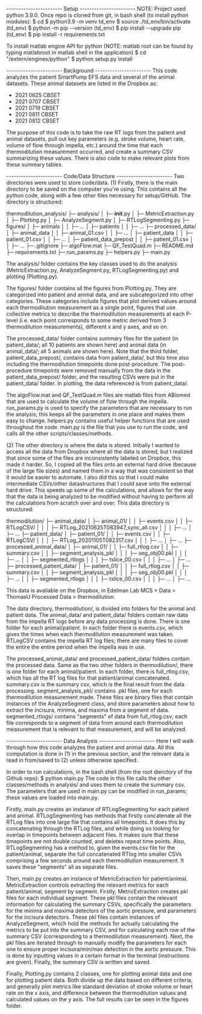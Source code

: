 ----------------------- Setup -----------------------
NOTE: Project used python 3.9.0.
Once repo is cloned from git, in bash shell (to install python modules):
$ cd <project directory>
$ python3.9 -m venv td_env
$ source ./td_env/bin/activate
(td_env) $ python -m pip --version
(td_env) $ pip install --upgrade pip
(td_env) $ pip install -r requirements.txt

To install matlab engine API for python (NOTE: matlab root can be found by 
typing matlabroot in matlab shell in the application)
$ cd "<matlab root>/extern/engines/python"
$ python setup.py install

----------------------- Background -----------------------
This code analyzes the patient SmartPump EFS data and several of the animal datasets. These animal datasets are listed in the Dropbox as:
- 2021 0625 CBSET
- 2021 0707 CBSET
- 2021 0719 CBSET
- 2021 0811 CBSET
- 2021 0812 CBSET

The purpose of this code is to take the raw RT logs from the patient and animal datasets, pull out key parameters (e.g. stroke volume, heart rate, volume of flow through impella, etc.) around the time that each thermodilution measurement occurred, and create a summary CSV summarizing these values. There is also code to make relevant plots from these summary tables.

----------------------- Code/Data Structure -----------------------
Two directories were used to store code/data. 
(1) Firstly, there is the main directory to be saved on the computer you're using. This contains all the python code, along with a few other files necessary for setup/GitHub. The directory is structured:

thermodilution_analysis/
├─ analysis/
│  ├─ __init__.py
│  ├─ MetricExtraction.py
│  ├─ Plotting.py
│  ├─ AnalyzeSegment.py
│  ├─ RTLogSegmenting.py
├─ figures/
│  ├─ animals
│  │  ├─ ...
│  ├─ patients
│  │  ├─ ...
├─ processed_data/
│  ├─ animal_data
│  │  ├─ animal_01.csv
│  │  ├─ ...
│  ├─ patient_data
│  │  ├─ patient_01.csv
│  │  ├─ ...
│  ├─ patient_data_prepost
│  │  ├─ patient_01.csv
│  │  ├─ ...
├─ .gitignore
├─ algoFlow.mat
├─ QF_TestQuad.m
├─ README.md
├─ requirements.txt
├─ run_params.py
├─ helpers.py
├─ main.py

The analysis/ folder contains the key classes used to do the analysis (MetricExtraction.py, AnalyzeSegment.py, RTLogSegmenting.py) and plotting (Plotting.py). 

The figures/ folder contains all the figures from Plotting.py. They are categorized into patient and animal data, and are subcategorized into other categories. These categories include figures that plot derived values around each thermodilution measurement as a single point, figures that use collective metrics to describe the thermodilution measurements at each P-level (i.e. each point corresponds to some metric derived from 3 thermodilution measurements), different x and y axes, and so on.

The processed_data/ folder contains summary files for the patient (in patient_data/; all 10 patients are shown here) and animal data (in animal_data/; all 5 animals are shown here). Note that the third folder, patient_data_prepost/, contains data from patient_data/, but this time also including the thermodilution timepoints done post-procedure. The post-procedure timepoints were removed manually from the data in the patient_data_prepost/ folder, and the resulting CSVs were put in the patient_data/ folder. In plotting, the data referenced is from patient_data/.

The algoFlow.mat and QF_TestQuad.m files are matlab files from ABiomed that are used to calculate the volume of flow through the impella. run_params.py is used to specify the parameters that are necessary to run the analysis; this keeps all the parameters in one place and makes them easy to change. helpers.py contains useful helper functions that are used throughout the code. main.py is the file that you use to run the code, and calls all the other scripts/classes/methods.

(2) The other directory is where the data is stored. Initially I wanted to access all the data from Dropbox where all the data is stored, but I realized that since some of the files are inconsistently labeled on Dropbox, this made it harder. So, I copied all the files onto an external hard drive (because of the large file sizes) and named them in a way that was consistent so that it would be easier to automate. I also did this so that I could make intermediate CSVs/other datastructures that I could save onto the external hard drive. This speeds up some of the calculations, and allows for the way that the data is being analyzed to be modified without having to perform all the calculations from scratch over and over. This data directory is structured:

thermodilution/
├─ animal_data/
│  ├─ animal_01/
│  │  ├─ events.csv
│  │  ├─ RTLogCSV/
│  │  │  ├─ RTLog_20210625T083947_sync_all.csv
│  │  │  ├─ ...
│  ├─ ...
├─ patient_data/
│  ├─ patient_01/
│  │  ├─ events.csv
│  │  ├─ RTLogCSV/
│  │  │  ├─ RTLog_20201105T082317.csv
│  │  │  ├─ ...
│  ├─ ...
├─ processed_animal_data/
│  ├─ animal_01/
│  │  ├─ full_rtlog.csv
│  │  ├─ summary.csv
│  │  ├─ segment_analysis_pkl
│  │  │  ├─ seg_obj00.pkl
│  │  │  ├─ ...
│  │  ├─ segmented_rtlogs
│  │  │  ├─ tslice_00.csv
│  │  │  ├─ ...
│  ├─ ...
├─ processed_patient_data/
│  ├─ patient_01/
│  │  ├─ full_rtlog.csv
│  │  ├─ summary.csv
│  │  ├─ segment_analysis_pkl
│  │  │  ├─ seg_obj00.pkl
│  │  │  ├─ ...
│  │  ├─ segmented_rtlogs
│  │  │  ├─ tslice_00.csv
│  │  │  ├─ ...
│  ├─ ...

This data is available on the Dropbox, in Edelman Lab MCS > Data > ThomasU Processed Data > thermodilution.

The data directory, thermodilution/, is divided into folders for the animal and patient data. The animal_data/ and patient_data/ folders contain raw data from the impella RT logs before any data processing is done. There is one folder for each animal/patient. In each folder there is events.csv, which gives the times when each thermodilution measurement was taken. RTLogCSV contains the impella RT log files; there are many files to cover the entire the entire period when the impella was in use.

The processed_animal_data/ and processed_patient_data/ folders contain the processed data. Same as the two other folders in thermodilution/, there is one folder for each animal/patient. In each folder, there is full_rtlog.csv, which has all the RT log files for that patient/animal concatenated. summary.csv is the summary csv, which is the final result from the data processing. segment_analysis_pkl/ contains .pkl files, one for each thermodilution measurement made. These files are binary files that contain instances of the AnalyzeSegment class, and store parameters about how to extract the incisura, minima, and maxima from a segment of data. segmented_rtlogs/ contains "segments" of data from  full_rtlog.csv; each file corresponds to a segment of data from around each thermodilution measurement that is relevant to that measurement, and will be analyzed.

----------------------- Data Analysis -----------------------
Here I will walk through how this code analyzes the patient and animal data. All this computation is done in (1) in the previous section, and the relevant data is read in from/saved to (2) unless otherwise specified.

In order to run calculations, in the bash shell (from the root dierctory of the Github repo):
$ python main.py
The code in this file calls the other classes/methods in analysis/ and uses them to create the summary csv. The parameters that are used in main.py can be modified in run_params; these values are loaded into main.py. 

Firstly, main.py creates an instance of RTLogSegmenting for each patient and animal. RTLogSegmenting has methods that firstly concatenate all the RTLog files into one large file that contains all timepoints. It does this by concatenating through the RTLog files, and while doing so looking for overlap in timepoints between adjacent files. It makes sure that these timepoints are not double counted, and deletes repeat time points. Also, RTLogSegmenting has a method to, given the events.csv file for the patient/animal, separate the full concatenated RTlog into smaller CSVs comprising a few seconds around each thermodilution measurement. It saves these "segments" all as separate files.

Then, main.py creates an instance of MetricExtraction for patient/animal. MetricExtraction controls extracting the relevant metrics for each patient/animal, segment by segment.
Firstly, MetricExtraction creates pkl files for each individual segment. These pkl files contain the relevant information for calculating the summary CSVs, specifically the parameters for the minima and maxima detectors of the aortic pressure, and parameters for the incisura detectors. These pkl files contain instances of AnalyzeSegment, which hold the methods for actually calculating the metrics to be put into the summary CSV, and for calculating each row of the summary CSV (corresponding to a thermodilution measurement). Next, the pkl files are iterated through to manually modify the parameters for each one to ensure proper incisura/min/max detection in the aortic pressure. This is done by inputting values in a certain format in the terminal (instructions are given). Finally, the summary CSV is written and saved.

Finally, Plotting.py contains 2 classes, one for plotting animal data and one for plotting patient data. Both divide up the data based on different criteria, and generally plot metrics like standard deviation of stroke volume or heart rate on the x axis, and difference between the thermodilution values and calculated values on the y axis. The full results can be seen in the figures folder.